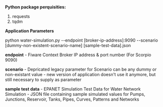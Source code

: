 **Python package perquisities:**

1. requests
2. tqdm

**Application Parameters**

python water-simulation.py --endpoint [broker-ip-address]:9090 --scenario [dummy-non-existent-scenario-name] [sample-test-data].json<br>
  
**endpoint** - Fiware Context Broker IP address & port number (For Scorpio 9090)<br>

**scenario** - Depricated legacy parameter for Scenario can be any dummy or non-existant value - new version of application doesn't use it anymore, but still necessary to supply as parameter<br>
  
**sample test data** - EPANET Simulation Test Data for Water Network Simulation - JSON file containing sample simulated values for Pumps, Junctions, Reservoir, Tanks, Pipes, Curves, Patterns and Networks<br>

  
